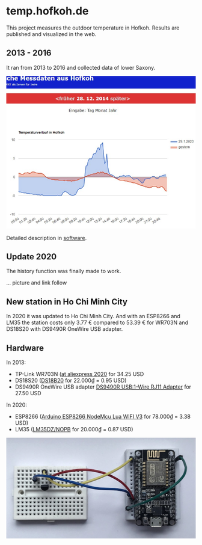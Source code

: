 # temp.hofkoh.de

This project measures the outdoor temperature in Hofkoh. Results are published and visualized in the web.

## 2013 - 2016

It ran from 2013 to 2016 and collected data of lower Saxony.

![example](documentation/screenshot2014.jpg)

Detailed description in [software](software).

## Update 2020

The history function was finally made to work.

... picture and link follow

## New station in Ho Chi Minh City

In 2020 it was updated to Ho Chi Minh City. And with an ESP8266 and LM35 the station costs only 3.77 € compared to 53.39 € for WR703N and DS18S20 with DS9490R OneWire USB adapter.

## Hardware

In 2013:

- TP-Link WR703N ([at aliexpress 2020](https://www.aliexpress.com/item/32871332539.html) for 34.25 USD
- DS18S20 ([DS18B20](https://icdayroi.com/ds18b20) for 22.000₫ = 0.95 USD)
- DS9490R OneWire USB adapter [DS9490R USB:1-Wire RJ11 Adapter](https://www.aliexpress.com/item/32295178029.html) for 27.50 USD

In 2020:

- ESP8266 ([Arduino ESP8266 NodeMcu Lua WIFI V3](https://icdayroi.com/arduino-nodemcu-lua-wifi-v3) for 78.000₫ = 3.38 USD)
- LM35 ([LM35DZ/NOPB](https://icdayroi.com/lm35dz-nopb) for 20.000₫ = 0.87 USD)

![ESP8266](documentation/2020_esp8266.jpg)
